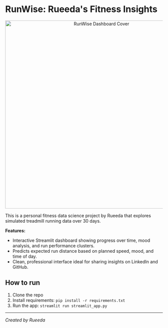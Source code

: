 # RunWise: Rueeda's Fitness Insights

<p align="center">
  <img src="runwise_dashboard_cover.png" alt="RunWise Dashboard Cover" width="600"/>
</p>

This is a personal fitness data science project by Rueeda that explores simulated treadmill running data over 30 days.

**Features:**

- Interactive Streamlit dashboard showing progress over time, mood analysis, and run performance clusters.
- Predicts expected run distance based on planned speed, mood, and time of day.
- Clean, professional interface ideal for sharing insights on LinkedIn and GitHub.

## How to run

1. Clone the repo
2. Install requirements: `pip install -r requirements.txt`
3. Run the app: `streamlit run streamlit_app.py`

---

*Created by Rueeda*
